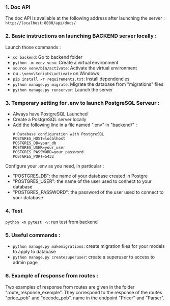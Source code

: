 ### 1. Doc API
The doc API is available at the following address after launching the server : 
````http://localhost:8000/api/docs/````

### 2. Basic instructions on launching BACKEND server locally :

Launch those commands :
- ````cd backend````: Go to backend folder
- ````python -m venv venv````: Create a virtual environment
- ````source venv/bin/activate````: Activate the virtual environment
- ou ````.\venv\Scripts\activate```` on Windows
- ````pip install -r requirements.txt````: Install dependencies
- ````python manage.py migrate````: Migrate the database from "migrations" files
- ````python manage.py runserver````: Launch the server

### 3. Temporary setting for .env to launch PostgreSQL Serveur :
- Always have PostgreSQL Launched
- Create a PostgreSQL server locally
- Add the following line in a file named ".env" in "backend/" :
    ````
    # Database configuration with PostgreSQL
    POSTGRES_HOST=localhost
    POSTGRES_DB=your_db
    POSTGRES_USER=your_user
    POSTGRES_PASSWORD=your_password
    POSTGRES_PORT=5432
    ````
Configure your .env as you need, in particular :
- "POSTGRES_DB": the name of your database created in Postgre
- "POSTGRES_USER": the name of the user used to connect to your database
- "POSTGRES_PASSWORD": the password of the user used to connect to your database

### 4. Test

````python -m pytest -v````: run test from backend

### 5. Useful commands :

- ````python manage.py makemigrations````: create migration files for your models to apply to database
- ````python manage.py createsuperuser````: create a superuser to access to admin page

### 6. Example of response from routes :
Two examples of response from routes are given in the folder "route_response_exemple". They correspond to the response of the routes "price_pob" and "decode_pob", name in the endpoint "Pricer" and "Parser".
